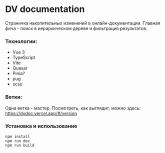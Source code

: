 # DV documentation

Страничка накопительных изменений в онлайн-документации. Главная фича - поиск в иерархическом дереве и фильтрация результатов.

### Технологии:

- Vue 3
- TypeScript
- Vite
- Quasar
- Pinia?
- pug
- scss

### Ветки:

Одна ветка - мастер.
Посмотреть, как выглядит, можно здесь: https://dvdoc.vercel.app/#/version

### Установка и использование

```
npm install
npm run dev
npm run build
```
